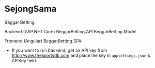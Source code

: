 # SejongSama

Beggar Betting

Backend (ASP.NET Core)
BeggarBetting.API
BeggarBetting.Model

Frontend (Angular)
BeggarBetting.SPA

- If you want to run backend, get an API key from http://www.thesportsdb.com and place the key in `appsettings.json`'s APIKey field.
